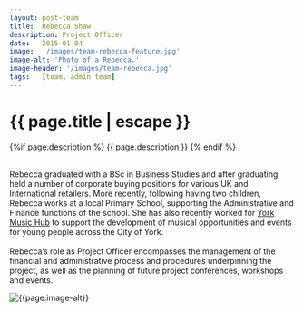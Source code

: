 ```yaml
---
layout: post-team
title:  Rebecca Shaw
description: Project Officer
date:   2015-01-04
image:  '/images/team-rebecca-feature.jpg'
image-alt: 'Photo of a Rebecca.'
image-header: '/images/team-rebecca.jpg'
tags:   [team, admin team]
---
```

<!-- begin hero -->
  <div class="container">
    <div class="row">
      <div class="col col-12">
        <div class="hero2__inner">
          <div class="hero2__left">
            <h1 class="post__title">{{ page.title | escape }}</h1>
          {%if page.description %}
            {{ page.description }}
          {% endif %}
          <br><br>
          <p>Rebecca graduated with a BSc in Business Studies and after graduating held a number of corporate buying positions for various UK and International retailers. More recently, following having two children, Rebecca works at a local Primary School, supporting the Administrative and Finance functions of the school. She has also recently worked for <a href="https://www.yorkmusichub.org.uk/">York Music Hub</a> to support the development of musical opportunities and events for young people across the City of York.
          <br><br>
          Rebecca’s role as Project Officer encompasses the management of the financial and administrative process and procedures underpinning the project, as well as the planning of future project conferences, workshops and events.  
          </p>
           </div>
          <div class="hero2__right">
              <img class="lazy" data-src="{{page.image-header}}" alt="{{page.image-alt}}">
        </div>
      </div>
    </div>
  </div>
